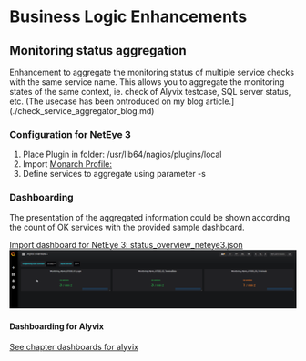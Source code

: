 # Business Logic Enhancements

## Monitoring status aggregation

Enhancement to aggregate the monitoring status of multiple service checks with the same service name. This allows you to aggregate the monitoring states of the same context, ie. check of Alyvix testcase, SQL server status, etc.
(The usecase has been ontroduced on my blog article.](./check_service_aggregator_blog.md)

### Configuration for NetEye 3

1. Place Plugin in folder: /usr/lib64/nagios/plugins/local
2. Import [Monarch Profile: ](./service-profile-monitoring_status_aggregation.xml) 
3. Define services to aggregate using parameter -s <servicename>

### Dashboarding 

The presentation of the aggregated information could be shown according the count of OK services with the provided sample dashboard.

[Import dashboard for NetEye 3: status_overview_neteye3.json](status_overview_neteye3.json)
![service_status_aggregation_dashboard](check_service_aggregator_dashboard.png)

#### Dashboarding for Alyvix

[See chapter dashboards for alyvix](../analytics_dashboards/alyvix)
